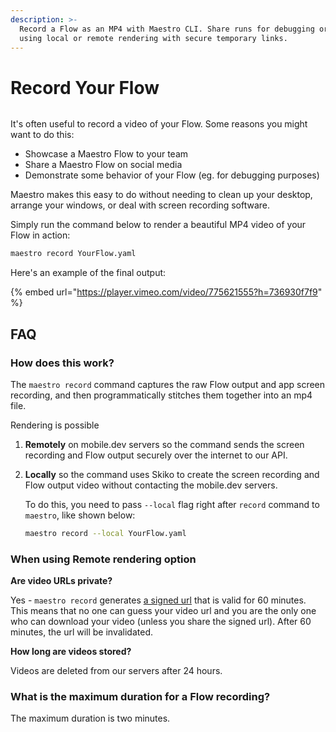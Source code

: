 ```yaml
---
description: >-
  Record a Flow as an MP4 with Maestro CLI. Share runs for debugging or demos,
  using local or remote rendering with secure temporary links.
---
```


# Record Your Flow

<figure><img src="../.gitbook/assets/maestro-record-cover.png" alt=""><figcaption></figcaption></figure>

It's often useful to record a video of your Flow. Some reasons you might want to do this:

* Showcase a Maestro Flow to your team
* Share a Maestro Flow on social media
* Demonstrate some behavior of your Flow (eg. for debugging purposes)

Maestro makes this easy to do without needing to clean up your desktop, arrange your windows, or deal with screen recording software.

Simply run the command below to render a beautiful MP4 video of your Flow in action:

```bash
maestro record YourFlow.yaml
```

Here's an example of the final output:

{% embed url="https://player.vimeo.com/video/775621555?h=736930f7f9" %}

## FAQ

### How does this work?

The `maestro record` command captures the raw Flow output and app screen recording, and then programmatically stitches them together into an mp4 file.

Rendering is possible

1. **Remotely** on mobile.dev servers so the command sends the screen recording and Flow output securely over the internet to our API.
2.  **Locally** so the command uses Skiko to create the screen recording and Flow output video without contacting the mobile.dev servers.

    To do this, you need to pass `--local` flag right after `record` command to `maestro`, like shown below:

    ```sh
    maestro record --local YourFlow.yaml
    ```

### When using Remote rendering option

**Are video URLs private?**

Yes - `maestro record` generates [a signed url](https://cloud.google.com/storage/docs/access-control/signed-urls) that is valid for 60 minutes. This means that no one can guess your video url and you are the only one who can download your video (unless you share the signed url). After 60 minutes, the url will be invalidated.

**How long are videos stored?**

Videos are deleted from our servers after 24 hours.

### What is the maximum duration for a Flow recording?

The maximum duration is two minutes.
